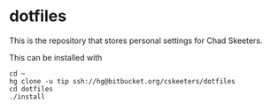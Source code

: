 dotfiles
========

This is the repository that stores personal settings for Chad Skeeters.

This can be installed with

    cd ~
    hg clone -u tip ssh://hg@bitbucket.org/cskeeters/dotfiles
    cd dotfiles
    ./install
